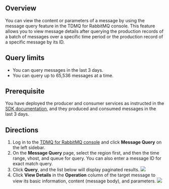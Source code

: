 ## Overview

You can view the content or parameters of a message by using the message query feature in the TDMQ for RabbitMQ console. This feature allows you to view message details after querying the production records of a batch of messages over a specific time period or the production record of a specific message by its ID.

## Query limits

- You can query messages in the last 3 days.
- You can query up to 65,536 messages at a time.

## Prerequisite

You have deployed the producer and consumer services as instructed in the [SDK documentation](https://intl.cloud.tencent.com/document/product/1113/43132), and they produced and consumed messages in the last 3 days.

## Directions

1. Log in to the [TDMQ for RabbitMQ console](https://console.cloud.tencent.com/tdmq/rabbit-cluster) and click **Message Query** on the left sidebar.
2. On the **Message Query** page, select the region first, and then the time range, vhost, and queue for query. You can also enter a message ID for exact match query.
3. Click **Query**, and the list below will display paginated results.
![](https://qcloudimg.tencent-cloud.cn/raw/e2cfb55d14ca2b4bd3ba1d50d12e3786.png)
4. Click **View Details** in the **Operation** column of the target message to view its basic information, content (message body), and parameters.
![](https://qcloudimg.tencent-cloud.cn/raw/07fdf0c52915ec1ac060fc170f3391d5.png)

